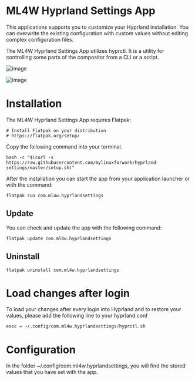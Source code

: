 # ML4W Hyprland Settings App

This applications supports you to customize your Hyprland installation. You can overwrite the existing configuration with custom values without editing complex configuration files. 

The ML4W Hyprland Settings App utilizes hyprctl. It is a utility for controlling some parts of the compositor from a CLI or a script. 

![image](https://github.com/user-attachments/assets/6f56dbc8-9db5-445e-81df-b4156473b397)

![image](https://github.com/user-attachments/assets/3688f2ef-47fe-49ff-b45a-eef4c39c043a)

# Installation

The ML4W Hyprland Settings App requires Flatpak:

```
# Install Flatpak on your distribution
# https://flatpak.org/setup/

```

Copy the following command into your terminal.

```
bash -c "$(curl -s https://raw.githubusercontent.com/mylinuxforwork/hyprland-settings/master/setup.sh)"
```

After the installation you can start the app from your application launcher or with the command:

```
flatpak run com.ml4w.hyprlandsettings
```

## Update

You can check and update the app with the following command:

```
flatpak update com.ml4w.hyprlandsettings 
```

## Uninstall

```
flatpak uninstall com.ml4w.hyprlandsettings
```

# Load changes after login

To load your changes after every login into Hyprland and to restore your values, please add the following line to your hyprland.conf

```
exec = ~/.config/com.ml4w.hyprlandsettings/hyprctl.sh
```

# Configuration

In the folder ~/.config/com.ml4w.hyprlandsettings, you will find the stored values that you have set with the app.


